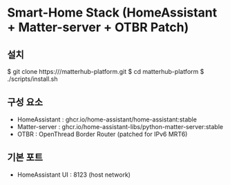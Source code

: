 # Smart-Home Stack (HomeAssistant + Matter-server + OTBR Patch)

## 설치
$ git clone https://<repo>/matterhub-platform.git
$ cd matterhub-platform
$ ./scripts/install.sh

## 구성 요소
- HomeAssistant : ghcr.io/home-assistant/home-assistant:stable
- Matter-server : ghcr.io/home-assistant-libs/python-matter-server:stable
- OTBR          : OpenThread Border Router (patched for IPv6 MRT6)

## 기본 포트
- HomeAssistant UI : 8123 (host network)
